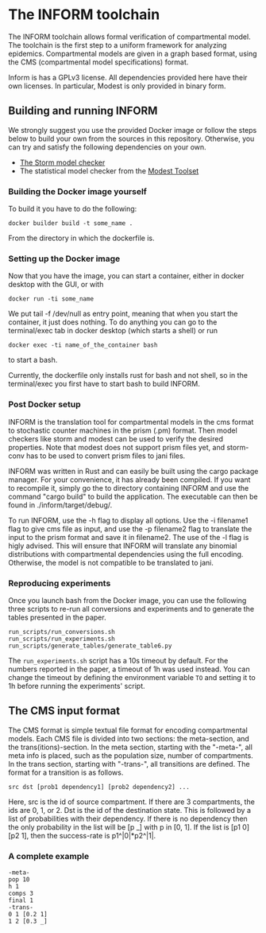# The INFORM toolchain

The INFORM toolchain allows formal verification of compartmental model. The toolchain is the first step to a uniform framework for analyzing epidemics. Compartmental models are given in a graph based format, using the CMS (compartmental model specifications) format.

Inform is has a GPLv3 license. All dependencies provided here have their own
licenses. In particular, Modest is only provided in binary form.

## Building and running INFORM
We strongly suggest you use the provided Docker image or follow the steps below to build your own from the sources in this repository. Otherwise, you can try and satisfy the following dependencies on your own.
* [The Storm model checker](https://www.stormchecker.org/)
* The statistical model checker from the [Modest Toolset](https://www.modestchecker.net/)

### Building the Docker image yourself

To build it you have to do the following:
```
docker builder build -t some_name .
```
From the directory in which the dockerfile is. 

### Setting up the Docker image
Now that you have the image, you can start a container, either in docker desktop with the GUI, or with 
```
docker run -ti some_name
```
 We put tail -f /dev/null as entry point, meaning that when you start the container, it just does nothing. To do anything you can go to the terminal/exec tab in docker desktop (which starts a shell) or run 
```
docker exec -ti name_of_the_container bash
```
to start a bash.

Currently, the dockerfile only installs rust for bash and not shell, so in the terminal/exec you first have to start bash to build INFORM. 

### Post Docker setup

INFORM is the translation tool for compartmental models in the cms format to stochastic counter machines in the prism (.pm) format. Then model checkers like storm and modest can be used to verify the desired properties. Note that modest does not support prism files yet, and storm-conv has to be used to convert prism files to jani files. 

INFORM was written in Rust and can easily be built using the cargo package manager. For your convenience, it has already been compiled. If you want to recompile it, simply go the to directory containing INFORM and use the command "cargo build" to build the application. The executable can then be found in ./inform/target/debug/.

To run INFORM, use the -h flag to display all options. Use the -i filename1 flag to give cms file as input, and use the -p filename2 flag to translate the input to the prism format and save it in filename2. The use of the -l flag is higly advised. This will ensure that INFORM will translate any binomial distributions with compartmental dependencies using the full encoding. Otherwise, the model is not compatible to be translated to jani. 

### Reproducing experiments
Once you launch bash from the Docker image, you can use the following three
scripts to re-run all conversions and experiments and to generate the tables
presented in the paper.
```
run_scripts/run_conversions.sh
run_scripts/run_experiments.sh
run_scripts/generate_tables/generate_table6.py
```

The `run_experiments.sh` script has a 10s timeout by default. For the numbers
reported in the paper, a timeout of 1h was used instead. You can change the
timeout by defining the environment variable `TO` and setting it to 1h before
running the experiments' script.

## The CMS input format

The CMS format is simple textual file format for encoding compartmental models. 
Each CMS file is divided into two sections: the meta-section, and the trans(itions)-section. In the meta section, starting with the "-meta-", all meta info is placed, such as the population size, number of compartments. In the trans section, starting with "-trans-", all transitions are defined. The format for a transition is as follows.
```
src dst [prob1 dependency1] [prob2 dependency2] ...
```
Here, src is the id of source compartment. If there are 3 compartments, the ids are 0, 1, or 2. Dst is the id of the destination state. This is followed by a list of probabilities with their dependency. If there is no dependency then the only probability in the list will be [p _] with p in [0, 1]. If the list is [p1 0] [p2 1], then the success-rate is p1^|0|*p2^|1|. 

### A complete example
```
-meta-
pop 10
h 1
comps 3
final 1
-trans-
0 1 [0.2 1] 
1 2 [0.3 _]
```
